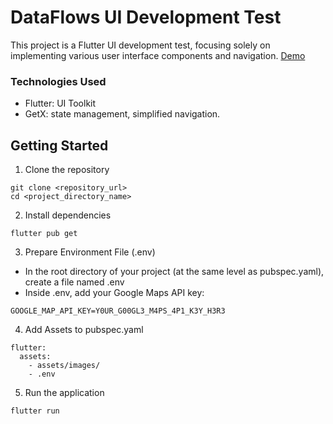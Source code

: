 # DataFlows UI Development Test

This project is a Flutter UI development test, focusing solely on implementing various user interface components and navigation. [Demo](https://appetize.io/app/b_6ghjkytgkeebom27jk6hnjm4wu)

### Technologies Used

- Flutter: UI Toolkit
- GetX: state management, simplified navigation.

## Getting Started

1.  Clone the repository

```
git clone <repository_url>
cd <project_directory_name>
```

2.  Install dependencies

```
flutter pub get
```

3. Prepare Environment File (.env)

- In the root directory of your project (at the same level as pubspec.yaml), create a file named .env
- Inside .env, add your Google Maps API key:

```
GOOGLE_MAP_API_KEY=Y0UR_G00GL3_M4PS_4P1_K3Y_H3R3
```

4.  Add Assets to pubspec.yaml

```
flutter:
  assets:
    - assets/images/
    - .env
```

5.  Run the application

```
flutter run
```
